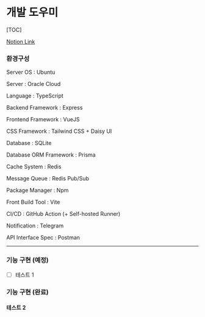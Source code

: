# 개발 도우미

[TOC]

[Notion Link](https://www.notion.so/4d3b8c7aeb0b4b149da887c6dbdc609b)

### 환경구성

Server OS : Ubuntu

Server : Oracle Cloud

Language : TypeScript

Backend Framework : Express

Frontend Framework : VueJS

CSS Framework : Tailwind CSS + Daisy UI

Database : SQLite

Database ORM Framework : Prisma

Cache System : Redis

Message Queue : Redis Pub/Sub

Package Manager : Npm

Front Build Tool : Vite

CI/CD : GitHub Action (+ Self-hosted Runner)

Notification : Telegram

API Interface Spec : Postman

---

### 기능 구현 (예정)

- [ ] 테스트 1

### 기능 구현 (완료)

#### 테스트 2
